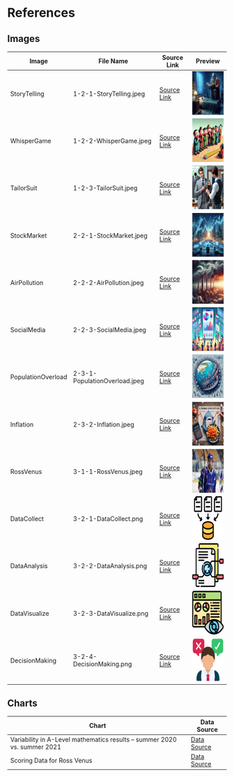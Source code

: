 # References

## Images

| Image | File Name | Source Link | Preview |
|-------|-----------|-------------|---------|
| StoryTelling | 1-2-1-StoryTelling.jpeg | [Source Link](https://www.bing.com/images/create) | <img src="./images/1-2-1-StoryTelling.jpeg" alt="Preview" width="100" height="100"> |
| WhisperGame | 1-2-2-WhisperGame.jpeg | [Source Link](https://www.bing.com/images/create) | <img src="./images/1-2-2-WhisperGame.jpeg" alt="Preview" width="100" height="100"> |
| TailorSuit | 1-2-3-TailorSuit.jpeg | [Source Link](https://www.bing.com/images/create) | <img src="./images/1-2-3-TailorSuit.jpeg" alt="Preview" width="100" height="100"> |
| StockMarket | 2-2-1-StockMarket.jpeg | [Source Link](https://www.bing.com/images/create) | <img src="./images/2-2-1-StockMarket.jpeg" alt="Preview" width="100" height="100"> |
| AirPollution | 2-2-2-AirPollution.jpeg | [Source Link](https://www.bing.com/images/create) | <img src="./images/2-2-2-AirPollution.jpeg" alt="Preview" width="100" height="100"> |
| SocialMedia | 2-2-3-SocialMedia.jpeg | [Source Link](https://www.bing.com/images/create) | <img src="./images/2-2-3-SocialMedia.jpeg" alt="Preview" width="100" height="100"> |
| PopulationOverload | 2-3-1-PopulationOverload.jpeg | [Source Link](https://www.bing.com/images/create) | <img src="./images/2-3-1-PopulationOverload.jpeg" alt="Preview" width="100" height="100"> |
| Inflation | 2-3-2-Inflation.jpeg | [Source Link](https://www.bing.com/images/create) | <img src="./images/2-3-2-Inflation.jpeg" alt="Preview" width="100" height="100"> |
| RossVenus | 3-1-1-RossVenus.jpeg | [Source Link](https://www.eliteleague.co.uk/article/1328-venus-confirmed-for-11th-season-at-skydome) | <img src="./images/3-1-1-RossVenus.jpeg" alt="Preview" width="100" height="100"> |
| DataCollect | 3-2-1-DataCollect.png | [Source Link](https://www.flaticon.com/free-icon/data-collection_10520431) | <img src="./images/3-2-1-DataCollect.png" alt="Preview" width="100" height="100"> |
| DataAnalysis | 3-2-2-DataAnalysis.png | [Source Link](https://www.flaticon.com/free-icon/analyse_5661186) | <img src="./images/3-2-2-DataAnalysis.png" alt="Preview" width="100" height="100"> |
| DataVisualize | 3-2-3-DataVisualize.png | [Source Link](https://www.flaticon.com/free-icon/data-visualization_3896640) | <img src="./images/3-2-3-DataVisualize.png" alt="Preview" width="100" height="100"> |
| DecisionMaking | 3-2-4-DecisionMaking.png | [Source Link](https://www.flaticon.com/free-icon/decision-making_7966954) | <img src="./images/3-2-4-DecisionMaking.png" alt="Preview" width="100" height="100"> |

## Charts

| Chart | Data Source |
|-------|-------------|
| Variability in A-Level mathematics results – summer 2020 vs. summer 2021 | [Data Source](https://analytics.ofqual.gov.uk/apps/Alevel/CentreVariability/) |
| Scoring Data for Ross Venus | [Data Source](https://www.eliteprospects.com/player/85652/ross-venus) |